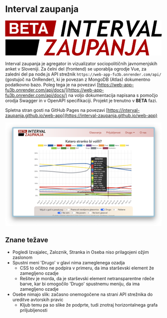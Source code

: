 # Interval zaupanja

![Logo](src/assets/logo-red.png)

Interval zaupanja je agregator in vizualizator sociopolitičnih javnomenjskih anket v Sloveniji. Za čelni del (frontend) se uporablja ogrodje Vue, za zaledni del pa node.js API strežnik `https://web-app-fu3b.onrender.com/api/` (gostujoč na OnRender), ki je povezan z MongoDB (Atlas) dokumentno podatkovno bazo. Poleg tega je na povezavi [https://web-app-fu3b.onrender.com/api/docs/](https://web-app-fu3b.onrender.com/api/docs/) na voljo dokumentacija napisana s pomočjo orodja Swagger in v OpenAPI specifikaciji. Projekt je trenutno v **BETA** fazi.

Spletna stran gosti na GitHub Pages na povezavi [https://interval-zaupanja.github.io/web-app](https://interval-zaupanja.github.io/web-app)

![Demo posnetek zaslona spletne strani](public/assets/demo_main.png)

## Znane težave

- Pogledi Izvajalec, Zaloznik, Stranka in Oseba niso prilagojeni ožjim zaslonom
- Spustni meni 'Drugo' v glavi nima zameglenega ozadja
  - CSS to očitno ne podpira v primeru, da ima starševski element že zamegljeno ozadje
  - Rešitev je morda, da je starševski element netransparentne rdeče barve, kar bi omogočilo 'Drugo' spustnemu meniju, da ima zamegljeno ozadje
- Osebe nimajo slik: začasno onemogočene na strani API strežnika do ureditve avtorskih pravic
  - Kljub temu pa so slike že podprte, tudi znotraj horizontalnega grafa priljubljenosti

